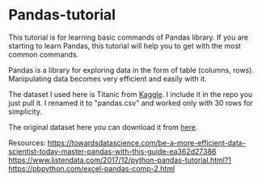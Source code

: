 # Pandas-tutorial

This tutorial is for learning basic commands of Pandas library. If you are starting to learn Pandas, this tutorial will help you to get with the most common commands.

Pandas is a library for exploring data in the form of table (columns, rows). Manipulating data becomes very efficient and easily with it.   

The dataset I used here is Titanic from <a href="https://www.kaggle.com/">Kaggle</a>. I include it in the repo you just pull it. I renamed it to "pandas.csv" and worked only with 30 rows for simplicity. 

The original dataset here you can download it from <a href="https://www.kaggle.com/c/titanic/data">here</a>.

Resources:
https://towardsdatascience.com/be-a-more-efficient-data-scientist-today-master-pandas-with-this-guide-ea362d27386
https://www.listendata.com/2017/12/python-pandas-tutorial.html?1
https://pbpython.com/excel-pandas-comp-2.html

